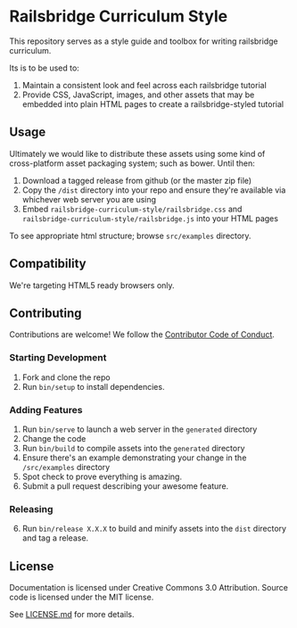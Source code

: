 # Railsbridge Curriculum Style

This repository serves as a style guide and toolbox for writing railsbridge
curriculum.

Its is to be used to:

1. Maintain a consistent look and feel across each railsbridge tutorial
2. Provide CSS, JavaScript, images, and other assets that may be embedded into
   plain HTML pages to create a railsbridge-styled tutorial

## Usage

Ultimately we would like to distribute these assets using some kind of
cross-platform asset packaging system; such as bower. Until then:

1. Download a tagged release from github (or the master zip file)
2. Copy the `/dist` directory into your repo and ensure they're available via
   whichever web server you are using
3. Embed `railsbridge-curriculum-style/railsbridge.css` and
   `railsbridge-curriculum-style/railsbridge.js` into your HTML pages

To see appropriate html structure; browse `src/examples` directory.

## Compatibility

We're targeting HTML5 ready browsers only.

## Contributing

Contributions are welcome! We follow the [Contributor Code of
Conduct](CODE_OF_CONDUCT.md).

### Starting Development

1. Fork and clone the repo
1. Run `bin/setup` to install dependencies.

### Adding Features
1. Run `bin/serve` to launch a web server in the `generated` directory
1. Change the code
1. Run `bin/build` to compile assets into the `generated` directory
1. Ensure there's an example demonstrating your change in the `/src/examples`
   directory
1. Spot check to prove everything is amazing.
1. Submit a pull request describing your awesome feature.

### Releasing

6. Run `bin/release X.X.X` to build and minify assets into the `dist` directory
   and tag a release.


## License

Documentation is licensed under Creative Commons 3.0 Attribution.
Source code is licensed under the MIT license.

See [LICENSE.md](LICENSE.md) for more details.
